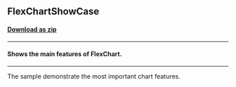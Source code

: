 ## FlexChartShowCase
#### [Download as zip](https://grapecity.github.io/DownGit/#/home?url=https://github.com/GrapeCity/ComponentOne-WPF-Samples/tree/master/NET_4.5.2/C1.WPF.FlexChart/CS/FlexChartShowcase/FlexChartShowcase)
____
#### Shows the main features of FlexChart.
____
The sample demonstrate the most important chart features.
